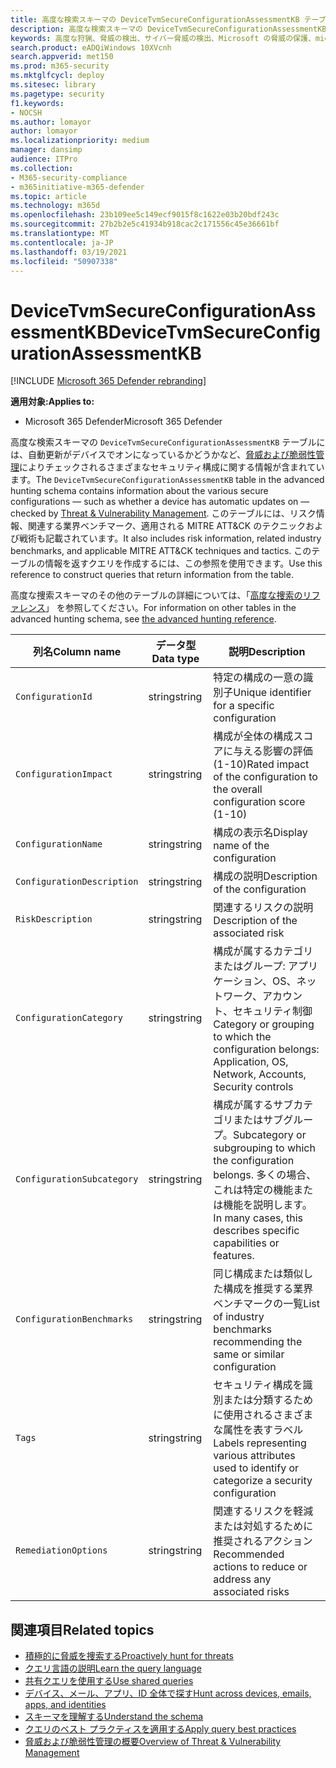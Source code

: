 ```yaml
---
title: 高度な検索スキーマの DeviceTvmSecureConfigurationAssessmentKB テーブル
description: 高度な検索スキーマの DeviceTvmSecureConfigurationAssessmentKB テーブルに記載される、脅威および脆弱性管理により評価されるさまざまなセキュリティ構成について説明します。
keywords: 高度な狩猟、脅威の検出、サイバー脅威の検出、Microsoft の脅威の保護、microsoft 365、mtp、m365、検索、クエリ、テレメトリ、スキーマ参照、kusto、テーブル、列、データ型、説明、脅威 & 脆弱性管理、TVM、デバイス管理、セキュリティ構成、MITRE ATT&CK フレームワーク、ナレッジ ベース、KB、DeviceTvmSecureConfigurationAssesmentKB
search.product: eADQiWindows 10XVcnh
search.appverid: met150
ms.prod: m365-security
ms.mktglfcycl: deploy
ms.sitesec: library
ms.pagetype: security
f1.keywords:
- NOCSH
ms.author: lomayor
author: lomayor
ms.localizationpriority: medium
manager: dansimp
audience: ITPro
ms.collection:
- M365-security-compliance
- m365initiative-m365-defender
ms.topic: article
ms.technology: m365d
ms.openlocfilehash: 23b109ee5c149ecf9015f8c1622e03b20bdf243c
ms.sourcegitcommit: 27b2b2e5c41934b918cac2c171556c45e36661bf
ms.translationtype: MT
ms.contentlocale: ja-JP
ms.lasthandoff: 03/19/2021
ms.locfileid: "50907338"
---
```

# <a name="devicetvmsecureconfigurationassessmentkb"></a><span data-ttu-id="4a598-104">DeviceTvmSecureConfigurationAssessmentKB</span><span class="sxs-lookup"><span data-stu-id="4a598-104">DeviceTvmSecureConfigurationAssessmentKB</span></span>

[!INCLUDE [Microsoft 365 Defender rebranding](../includes/microsoft-defender.md)]


<span data-ttu-id="4a598-105">**適用対象:**</span><span class="sxs-lookup"><span data-stu-id="4a598-105">**Applies to:**</span></span>
- <span data-ttu-id="4a598-106">Microsoft 365 Defender</span><span class="sxs-lookup"><span data-stu-id="4a598-106">Microsoft 365 Defender</span></span>



<span data-ttu-id="4a598-107">高度な検索スキーマの `DeviceTvmSecureConfigurationAssessmentKB` テーブルには、自動更新がデバイスでオンになっているかどうかなど、[脅威および脆弱性管理](/windows/security/threat-protection/microsoft-defender-atp/next-gen-threat-and-vuln-mgt)によりチェックされるさまざまなセキュリティ構成に関する情報が含まれています。</span><span class="sxs-lookup"><span data-stu-id="4a598-107">The `DeviceTvmSecureConfigurationAssessmentKB` table in the advanced hunting schema contains information about the various secure configurations — such as whether a device has automatic updates on — checked by [Threat & Vulnerability Management](/windows/security/threat-protection/microsoft-defender-atp/next-gen-threat-and-vuln-mgt).</span></span> <span data-ttu-id="4a598-108">このテーブルには、リスク情報、関連する業界ベンチマーク、適用される MITRE ATT&CK のテクニックおよび戦術も記載されています。</span><span class="sxs-lookup"><span data-stu-id="4a598-108">It also includes risk information, related industry benchmarks, and applicable MITRE ATT&CK techniques and tactics.</span></span> <span data-ttu-id="4a598-109">このテーブルの情報を返すクエリを作成するには、この参照を使用できます。</span><span class="sxs-lookup"><span data-stu-id="4a598-109">Use this reference to construct queries that return information from the table.</span></span>

<span data-ttu-id="4a598-110">高度な捜索スキーマのその他のテーブルの詳細については、「[高度な捜索のリファレンス](advanced-hunting-schema-tables.md)」 を参照してください。</span><span class="sxs-lookup"><span data-stu-id="4a598-110">For information on other tables in the advanced hunting schema, see [the advanced hunting reference](advanced-hunting-schema-tables.md).</span></span>

| <span data-ttu-id="4a598-111">列名</span><span class="sxs-lookup"><span data-stu-id="4a598-111">Column name</span></span> | <span data-ttu-id="4a598-112">データ型</span><span class="sxs-lookup"><span data-stu-id="4a598-112">Data type</span></span> | <span data-ttu-id="4a598-113">説明</span><span class="sxs-lookup"><span data-stu-id="4a598-113">Description</span></span> |
|-------------|-----------|-------------|
| `ConfigurationId` | <span data-ttu-id="4a598-114">string</span><span class="sxs-lookup"><span data-stu-id="4a598-114">string</span></span> | <span data-ttu-id="4a598-115">特定の構成の一意の識別子</span><span class="sxs-lookup"><span data-stu-id="4a598-115">Unique identifier for a specific configuration</span></span> |
| `ConfigurationImpact` | <span data-ttu-id="4a598-116">string</span><span class="sxs-lookup"><span data-stu-id="4a598-116">string</span></span> | <span data-ttu-id="4a598-117">構成が全体の構成スコアに与える影響の評価 (1-10)</span><span class="sxs-lookup"><span data-stu-id="4a598-117">Rated impact of the configuration to the overall configuration score (1-10)</span></span> |
| `ConfigurationName` | <span data-ttu-id="4a598-118">string</span><span class="sxs-lookup"><span data-stu-id="4a598-118">string</span></span> | <span data-ttu-id="4a598-119">構成の表示名</span><span class="sxs-lookup"><span data-stu-id="4a598-119">Display name of the configuration</span></span> |
| `ConfigurationDescription` | <span data-ttu-id="4a598-120">string</span><span class="sxs-lookup"><span data-stu-id="4a598-120">string</span></span> | <span data-ttu-id="4a598-121">構成の説明</span><span class="sxs-lookup"><span data-stu-id="4a598-121">Description of the configuration</span></span> |
| `RiskDescription` | <span data-ttu-id="4a598-122">string</span><span class="sxs-lookup"><span data-stu-id="4a598-122">string</span></span> | <span data-ttu-id="4a598-123">関連するリスクの説明</span><span class="sxs-lookup"><span data-stu-id="4a598-123">Description of the associated risk</span></span> |
| `ConfigurationCategory` | <span data-ttu-id="4a598-124">string</span><span class="sxs-lookup"><span data-stu-id="4a598-124">string</span></span> | <span data-ttu-id="4a598-125">構成が属するカテゴリまたはグループ: アプリケーション、OS、ネットワーク、アカウント、セキュリティ制御</span><span class="sxs-lookup"><span data-stu-id="4a598-125">Category or grouping to which the configuration belongs: Application, OS, Network, Accounts, Security controls</span></span>|
| `ConfigurationSubcategory` | <span data-ttu-id="4a598-126">string</span><span class="sxs-lookup"><span data-stu-id="4a598-126">string</span></span> |<span data-ttu-id="4a598-127">構成が属するサブカテゴリまたはサブグループ。</span><span class="sxs-lookup"><span data-stu-id="4a598-127">Subcategory or subgrouping to which the configuration belongs.</span></span> <span data-ttu-id="4a598-128">多くの場合、これは特定の機能または機能を説明します。</span><span class="sxs-lookup"><span data-stu-id="4a598-128">In many cases, this describes specific capabilities or features.</span></span> |
| `ConfigurationBenchmarks` | <span data-ttu-id="4a598-129">string</span><span class="sxs-lookup"><span data-stu-id="4a598-129">string</span></span> | <span data-ttu-id="4a598-130">同じ構成または類似した構成を推奨する業界ベンチマークの一覧</span><span class="sxs-lookup"><span data-stu-id="4a598-130">List of industry benchmarks recommending the same or similar configuration</span></span> |
| `Tags` | <span data-ttu-id="4a598-131">string</span><span class="sxs-lookup"><span data-stu-id="4a598-131">string</span></span> | <span data-ttu-id="4a598-132">セキュリティ構成を識別または分類するために使用されるさまざまな属性を表すラベル</span><span class="sxs-lookup"><span data-stu-id="4a598-132">Labels representing various attributes used to identify or categorize a security configuration</span></span> |
| `RemediationOptions` | <span data-ttu-id="4a598-133">string</span><span class="sxs-lookup"><span data-stu-id="4a598-133">string</span></span> | <span data-ttu-id="4a598-134">関連するリスクを軽減または対処するために推奨されるアクション</span><span class="sxs-lookup"><span data-stu-id="4a598-134">Recommended actions to reduce or address any associated risks</span></span> |

## <a name="related-topics"></a><span data-ttu-id="4a598-135">関連項目</span><span class="sxs-lookup"><span data-stu-id="4a598-135">Related topics</span></span>

- [<span data-ttu-id="4a598-136">積極的に脅威を捜索する</span><span class="sxs-lookup"><span data-stu-id="4a598-136">Proactively hunt for threats</span></span>](advanced-hunting-overview.md)
- [<span data-ttu-id="4a598-137">クエリ言語の説明</span><span class="sxs-lookup"><span data-stu-id="4a598-137">Learn the query language</span></span>](advanced-hunting-query-language.md)
- [<span data-ttu-id="4a598-138">共有クエリを使用する</span><span class="sxs-lookup"><span data-stu-id="4a598-138">Use shared queries</span></span>](advanced-hunting-shared-queries.md)
- [<span data-ttu-id="4a598-139">デバイス、メール、アプリ、ID 全体で探す</span><span class="sxs-lookup"><span data-stu-id="4a598-139">Hunt across devices, emails, apps, and identities</span></span>](advanced-hunting-query-emails-devices.md)
- [<span data-ttu-id="4a598-140">スキーマを理解する</span><span class="sxs-lookup"><span data-stu-id="4a598-140">Understand the schema</span></span>](advanced-hunting-schema-tables.md)
- [<span data-ttu-id="4a598-141">クエリのベスト プラクティスを適用する</span><span class="sxs-lookup"><span data-stu-id="4a598-141">Apply query best practices</span></span>](advanced-hunting-best-practices.md)
- [<span data-ttu-id="4a598-142">脅威および脆弱性管理の概要</span><span class="sxs-lookup"><span data-stu-id="4a598-142">Overview of Threat & Vulnerability Management</span></span>](/windows/security/threat-protection/microsoft-defender-atp/next-gen-threat-and-vuln-mgt)